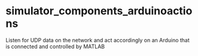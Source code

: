 # simulator_components_arduinoactions
Listen for UDP data on the network and act accordingly on an Arduino that is connected and controlled by MATLAB
